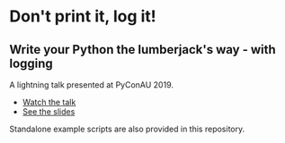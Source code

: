 # Don't print it, log it!
## Write your Python the lumberjack's way - with logging

A lightning talk presented at PyConAU 2019.
* [Watch the talk](https://youtu.be/AJqcxEzRdSY?t=784)
* [See the slides](https://genevievebuckley.github.io/pyconau-2019-talk/)

Standalone example scripts are also provided in this repository.
